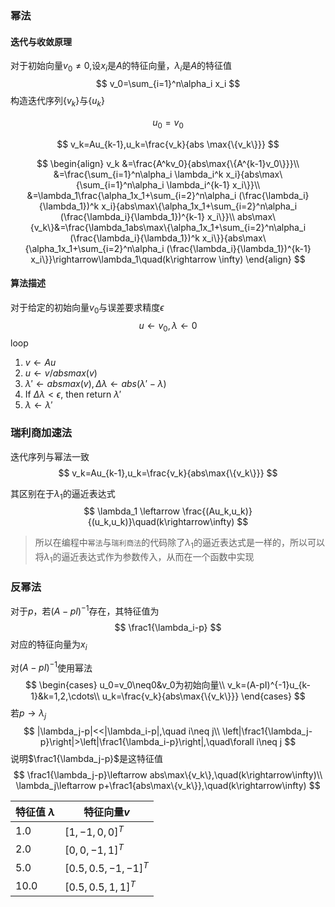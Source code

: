 ### 幂法

#### 迭代与收敛原理

对于初始向量$v_0\neq0$,设$x_i$是$A$的特征向量，$\lambda_i$是$A$的特征值
$$
v_0=\sum_{i=1}^n\alpha_i x_i
$$
构造迭代序列$\{v_k\}$与$\{u_k\}$

$$
u_0=v_0
$$

$$
v_k=Au_{k-1},u_k=\frac{v_k}{abs \max{\{v_k\}}}
$$

$$
\begin{align}
v_k
&=\frac{A^kv_0}{abs\max{\{A^{k-1}v_0\}}}\\
&=\frac{\sum_{i=1}^n\alpha_i \lambda_i^k x_i}{abs\max\{\sum_{i=1}^n\alpha_i \lambda_i^{k-1} x_i\}}\\
&=\lambda_1\frac{\alpha_1x_1+\sum_{i=2}^n\alpha_i (\frac{\lambda_i}{\lambda_1})^k x_i}{abs\max\{\alpha_1x_1+\sum_{i=2}^n\alpha_i (\frac{\lambda_i}{\lambda_1})^{k-1} x_i\}}\\
abs\max\{v_k\}&=\frac{\lambda_1abs\max\{\alpha_1x_1+\sum_{i=2}^n\alpha_i (\frac{\lambda_i}{\lambda_1})^k x_i\}}{abs\max\{\alpha_1x_1+\sum_{i=2}^n\alpha_i (\frac{\lambda_i}{\lambda_1})^{k-1} x_i\}}\rightarrow\lambda_1\quad(k\rightarrow \infty)
\end{align}
$$

#### 算法描述

对于给定的初始向量$v_0$与误差要求精度$\epsilon$
$$
u\leftarrow v_0,\lambda\leftarrow0
$$
loop

1. $v\leftarrow Au$
2. $u\leftarrow v/absmax(v)$
3. $\lambda'\leftarrow absmax(v),\Delta\lambda\leftarrow abs(\lambda'-\lambda)$
4. If $\Delta\lambda<\epsilon$, then return $\lambda'$
5. $\lambda\leftarrow\lambda'$

### 瑞利商加速法

迭代序列与幂法一致
$$
v_k=Au_{k-1},u_k=\frac{v_k}{abs\max{\{v_k\}}}
$$

其区别在于$\lambda_1$的逼近表达式
$$
\lambda_1 \leftarrow \frac{(Au_k,u_k)}{(u_k,u_k)}\quad(k\rightarrow\infty)
$$

> 所以在编程中`幂法`与`瑞利商法`的代码除了$\lambda_1$的逼近表达式是一样的，所以可以将$\lambda_1$的逼近表达式作为参数传入，从而在一个函数中实现

### 反幂法

对于$p$，若$(A-pI)^{-1}$存在，其特征值为
$$
\frac1{\lambda_i-p}
$$
对应的特征向量为$x_i$

对$(A-pI)^{-1}$使用幂法
$$
\begin{cases}
u_0=v_0\neq0&v_0为初始向量\\
v_k=(A-pI)^{-1}u_{k-1}&k=1,2,\cdots\\
u_k=\frac{v_k}{abs\max{\{v_k\}}}
\end{cases}
$$
若$p \rightarrow \lambda_j$
$$
|\lambda_j-p|<<|\lambda_i-p|,\quad i\neq j\\
\left|\frac1{\lambda_j-p}\right|>\left|\frac1{\lambda_i-p}\right|,\quad\forall i\neq j
$$
说明$\frac1{\lambda_j-p}$是这特征值
$$
\frac1{\lambda_j-p}\leftarrow abs\max\{v_k\},\quad(k\rightarrow\infty)\\
\lambda_j\leftarrow p+\frac1{abs\max\{v_k\}},\quad(k\rightarrow\infty)
$$


| 特征值 $\lambda$ | 特征向量$v$         |
| ---------------- | ------------------- |
| 1.0              | $[1,-1,0,0]^T$      |
| 2.0              | $[0,0,-1,1]^T$      |
| 5.0              | $[0.5,0.5,-1,-1]^T$ |
| 10.0             | $[0.5,0.5,1,1]^T$   |

